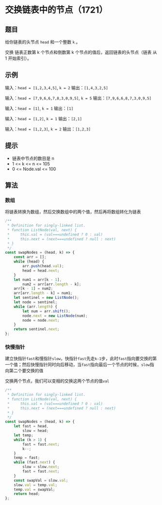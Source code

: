 # 交换链表中的节点（1721）

## 题目

给你链表的头节点 `head` 和一个整数 `k` 。

交换 链表正数第 k 个节点和倒数第 k 个节点的值后，返回链表的头节点（链表 从 1 开始索引）。

## 示例

输入：`head = [1,2,3,4,5]`, `k = 2`
输出：`[1,4,3,2,5]`

输入：`head = [7,9,6,6,7,8,3,0,9,5]`, `k = 5`
输出：`[7,9,6,6,8,7,3,0,9,5]`

输入：`head = [1]`, `k = 1`
输出：`[1]`

输入：`head = [1,2]`, `k = 1`
输出：`[2,1]`

输入：`head = [1,2,3]`, `k = 2`
输出：`[1,2,3]`

## 提示

- 链表中节点的数目是 n
- 1 <= k <= n <= 105
- 0 <= Node.val <= 100

## 算法

### 数组

将链表转换为数组，然后交换数组中的两个值，然后再将数组转化为链表

```js
/**
 * Definition for singly-linked list.
 * function ListNode(val, next) {
 *     this.val = (val===undefined ? 0 : val)
 *     this.next = (next===undefined ? null : next)
 * }
 */
const swapNodes = (head, k) => {
	const arr = [];
	while (head) {
		arr.push(head.val);
		head = head.next;
	}
	let num1 = arr[k - 1],
		num2 = arr[arr.length - k];
	arr[k - 1] = num2;
	arr[arr.length - k] = num1;
	let sentinel = new ListNode();
	let node = sentinel;
	while (arr.length) {
		let num = arr.shift();
		node.next = new ListNode(num);
		node = node.next;
	}
	return sentinel.next;
};
```

### 快慢指针

建立快指针`fast`和慢指针`slow`，快指针`fast`先走`k-1`步，此时`fast`指向要交换的第一个值；然后快慢指针同时向后移动，当`fast`指向最后一个节点的时候，`slow`指向第二个要交换的值

交换两个节点，我们可以变相的交换这两个节点的值`val`

```js
/**
 * Definition for singly-linked list.
 * function ListNode(val, next) {
 *     this.val = (val===undefined ? 0 : val)
 *     this.next = (next===undefined ? null : next)
 * }
 */
const swapNodes = (head, k) => {
	let fast = head,
		slow = head;
	let temp;
	while (k > 1) {
		fast = fast.next;
		k--;
	}
	temp = fast;
	while (fast.next) {
		slow = slow.next;
		fast = fast.next;
	}
	const swapVal = slow.val;
	slow.val = temp.val;
	temp.val = swapVal;
	return head;
};
```